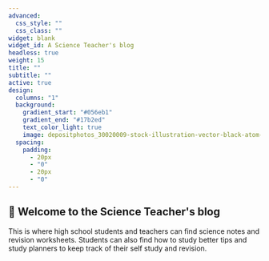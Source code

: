 ```yaml
---
advanced:
  css_style: ""
  css_class: ""
widget: blank
widget_id: A Science Teacher's blog
headless: true
weight: 15
title: ""
subtitle: ""
active: true
design:
  columns: "1"
  background:
    gradient_start: "#056eb1"
    gradient_end: "#17b2ed"
    text_color_light: true
    image: depositphotos_30020009-stock-illustration-vector-black-atom-icon.jpg
  spacing:
    padding:
      - 20px
      - "0"
      - 20px
      - "0"
---
```

## 👋 Welcome to the Science Teacher's blog

This is where high school students and teachers can find science notes and revision worksheets. Students can also find how to study better tips and study planners to keep track of their self study and revision.